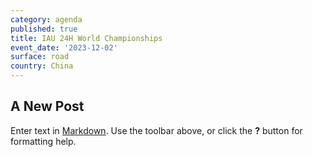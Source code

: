 ```yaml
---
category: agenda
published: true
title: IAU 24H World Championships
event_date: '2023-12-02'
surface: road
country: China
---
```

## A New Post

Enter text in [Markdown](http://daringfireball.net/projects/markdown/). Use the toolbar above, or click the **?** button for formatting help.
